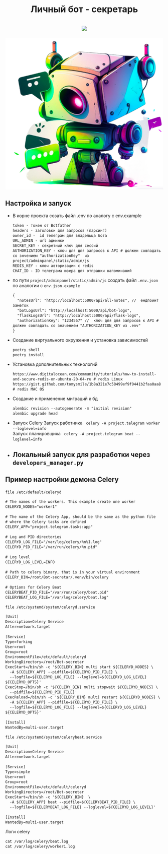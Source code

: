 <h1 align="center">Личный бот - секретарь</h1>
<br>
<div id="header" align="center">
<img src='https://media.giphy.com/media/wlR4kWTnwEyY8RwHKM/giphy.gif' width="100"/>
</div>

<div id="header" align="center">
<h5 align="center"><img src="https://github.com/A-V-tor/Bot-secretar/blob/main/bot.png"></h5>
</div>

## Настройка и запуск
- В корне проекта созать файл .env по аналогу с env.example 
  ```
  token - токен от Botfather 
  headers - заголовки для запросов (парсинг) 
  owner_id -  id телеграм для владельца бота 
  URL_ADMIN - url админки 
  SECRET_KEY - секретный ключ для сессий 
  AUTHORIZATION_KEY - ключ для для запросов к API # должен совпадать со знчением "authorizationKey"  из project/adminpanel/static/admin/js
  REDIS_KEY - ключ авторизации с redis
  CHAT_ID - ID телеграма юзера для отправки напоминаний
  ```

- по пути `project/adminpanel/static/admin/js` создать файл `.env.json` по аналогии с `env.json.example`
  ```
  {
    "notesUrl": "http://localhost:5000/api/all-notes", //  ендпоинт заметок
    "botLogsUrl": "http://localhost:5000/api/bot-logs",
    "flaskLogsUrl": "http://localhost:5000/api/flask-logs",
    "authorizationKey": "1234567" //  ключ для для запросов к API # должен совпадать со значением "AUTHORIZATION_KEY из .env"
  }
  ```
- Создание виртуального окружения и установка зависимостей
  ```
  poetry shell
  poetry install
  ```
- Установка дополнительных технологий
  ```
  https://www.digitalocean.com/community/tutorials/how-to-install-and-secure-redis-on-ubuntu-20-04-ru # redis Linux
  https://gist.github.com/tomysmile/1b8a321e7c58499ef9f9441b2faa0aa8 # redis MAC OS
  ```
- Создание и применение миграций к бд
  ```
  alembic revision --autogenerate -m "initial revision"
  alembic upgrade head
  ```
- Запуск Celery
  Запуск работника ` celery -A project.telegram worker --loglevel=info` </br>
  Запуск планировщика  ` celery -A project.telegram beat --loglevel=info` </br>
- ## Локальный запуск для разработки через `developers_manager.py` 


## Пример настройки демона Celery
`file /etc/default/celeryd` </br>
```
# The names of the workers. This example create one worker
CELERYD_NODES="worker1"

# The name of the Celery App, should be the same as the python file
# where the Celery tasks are defined
CELERY_APP="project.telegram.tasks:app"

# Log and PID directories
CELERYD_LOG_FILE="/var/log/celery/%n%I.log"
CELERYD_PID_FILE="/var/run/celery/%n.pid"

# Log level
CELERYD_LOG_LEVEL=INFO

# Path to celery binary, that is in your virtual environment
CELERY_BIN=/root/Bot-secretar/.venv/bin/celery

# Options for Celery Beat
CELERYBEAT_PID_FILE="/var/run/celery/beat.pid"
CELERYBEAT_LOG_FILE="/var/log/celery/beat.log"
```
`file /etc/systemd/system/celeryd.service`
```
[Unit]
Description=Celery Service
After=network.target

[Service]
Type=forking
User=root
Group=root
EnvironmentFile=/etc/default/celeryd
WorkingDirectory=/root/Bot-secretar
ExecStart=/bin/sh -c '${CELERY_BIN} multi start ${CELERYD_NODES} \
  -A ${CELERY_APP} --pidfile=${CELERYD_PID_FILE} \
  --logfile=${CELERYD_LOG_FILE} --loglevel=${CELERYD_LOG_LEVEL} ${CELERYD_OPTS}'
ExecStop=/bin/sh -c '${CELERY_BIN} multi stopwait ${CELERYD_NODES} \
  --pidfile=${CELERYD_PID_FILE}'
ExecReload=/bin/sh -c '${CELERY_BIN} multi restart ${CELERYD_NODES} \
  -A ${CELERY_APP} --pidfile=${CELERYD_PID_FILE} \
  --logfile=${CELERYD_LOG_FILE} --loglevel=${CELERYD_LOG_LEVEL} ${CELERYD_OPTS}'

[Install]
WantedBy=multi-user.target
```
`file /etc/systemd/system/celerybeat.service `
```
[Unit]
Description=Celery Service
After=network.target

[Service]
Type=simple
User=root
Group=root
EnvironmentFile=/etc/default/celeryd
WorkingDirectory=/root/Bot-secretar
ExecStart=/bin/sh -c '${CELERY_BIN}  \
  -A ${CELERY_APP} beat --pidfile=${CELERYBEAT_PID_FILE} \
  --logfile=${CELERYBEAT_LOG_FILE} --loglevel=${CELERYD_LOG_LEVEL}'

[Install]
WantedBy=multi-user.target
```
Логи celery
```
cat /var/log/celery/beat.log
cat /var/log/celery/worker1.log
```